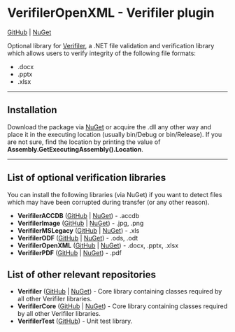 # VerifilerOpenXML - Verifiler plugin
              
[GitHub](https://github.com/Hanzik/verifiler-openxml) | [NuGet](https://www.nuget.org/packages/VerifilerOpenXML/)

Optional library for [Verifiler](https://github.com/Hanzik/verifiler), a .NET file validation and verification library which allows users to verify integrity of the
following file formats:

  * .docx
  * .pptx
  * .xlsx

---

## Installation

Download the package via [NuGet](https://www.nuget.org/packages/VerifilerOpenXML/) or acquire the .dll any other way and place it
in the executing location (usually bin/Debug or bin/Release). If you are not sure, find the location by printing the value of
**Assembly.GetExecutingAssembly().Location**.
       
---

## List of optional verification libraries

You can install the following libraries (via NuGet) if you want to detect files which
may have been corrupted during transfer (or any other reason).

  * **VerifilerACCDB** ([GitHub](https://github.com/Hanzik/verifiler-accdb) | [NuGet](https://www.nuget.org/packages/VerifilerACCDB/)) - .accdb 
  * **VerifilerImage** ([GitHub](https://github.com/Hanzik/verifiler-image) | [NuGet](https://www.nuget.org/packages/VerifilerImage/)) - .jpg, .png
  * **VerifilerMSLegacy** ([GitHub](https://github.com/Hanzik/verifiler-mslegacy) | [NuGet](https://www.nuget.org/packages/VerifilerMSLegacy/)) - .xls 
  * **VerifilerODF** ([GitHub](https://github.com/Hanzik/verifiler-odf) | [NuGet](https://www.nuget.org/packages/VerifilerODF/)) - .ods, .odt
  * **VerifilerOpenXML** ([GitHub](https://github.com/Hanzik/verifiler-openxml) | [NuGet](https://www.nuget.org/packages/VerifilerOpenXML/)) - .docx, .pptx, .xlsx
  * **VerifilerPDF** ([GitHub](https://github.com/Hanzik/verifiler-pdf) | [NuGet](https://www.nuget.org/packages/VerifilerPDF/)) - .pdf


## List of other relevant repositories
                                    
  * **Verifiler** ([GitHub](https://github.com/Hanzik/verifiler) | [NuGet](https://www.nuget.org/packages/Verifiler/)) - Core library containing classes required by all other Verifiler libraries.
  * **VerifilerCore** ([GitHub](https://github.com/Hanzik/verifiler-core) | [NuGet](https://www.nuget.org/packages/VerifilerCore/)) - Core library containing classes required by all other Verifiler libraries.
  * **VerifilerTest** ([GitHub](https://github.com/Hanzik/verifiler-test)) - Unit test library.

